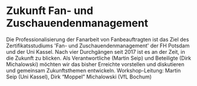 # Zukunft Fan- und Zuschauendenmanagement
Die Professionalisierung der Fanarbeit von Fanbeauftragten ist das Ziel des Zertifikatsstudiums 'Fan- und Zuschauendenmanagement' der FH
Potsdam und der Uni Kassel. Nach vier Durchgängen seit 2017 ist es an der Zeit, in die Zukunft zu blicken. Als Verantwortliche (Martin Seip)
und Beteiligte (Dirk Michalowski) möchten wir das bisher Erreichte vorstellen und diskutieren und gemeinsam Zukunftsthemen entwickeln.
Workshop-Leitung: Martin Seip (Uni Kassel), Dirk “Moppel” Michalowski (VfL Bochum)
